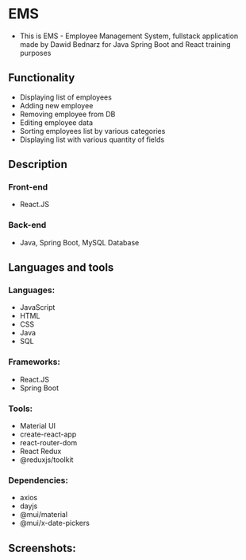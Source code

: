 # EMS

* This is EMS - Employee Management System, fullstack application made by Dawid Bednarz for Java Spring Boot and React training purposes

## Functionality
* Displaying list of employees
* Adding new employee
* Removing employee from DB
* Editing employee data
* Sorting employees list by various categories
* Displaying list with various quantity of fields

## Description

### Front-end
* React.JS
### Back-end 
* Java, Spring Boot, MySQL Database
  
## Languages and tools

### Languages:
* JavaScript
* HTML
* CSS
* Java
* SQL
### Frameworks:
* React.JS
* Spring Boot
### Tools:
* Material UI
* create-react-app
* react-router-dom
* React Redux
* @reduxjs/toolkit
### Dependencies:
* axios
* dayjs
* @mui/material
* @mui/x-date-pickers
  
## Screenshots:

